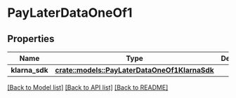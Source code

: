 # PayLaterDataOneOf1

## Properties

Name | Type | Description | Notes
------------ | ------------- | ------------- | -------------
**klarna_sdk** | [**crate::models::PayLaterDataOneOf1KlarnaSdk**](PayLaterData_oneOf_1_klarna_sdk.md) |  | 

[[Back to Model list]](../README.md#documentation-for-models) [[Back to API list]](../README.md#documentation-for-api-endpoints) [[Back to README]](../README.md)



